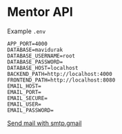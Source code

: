 # Mentor API

Example `.env`

```
APP_PORT=4000
DATABASE=mavidurak
DATABASE_USERNAME=root
DATABASE_PASSWORD=
DATABASE_HOST=localhost
BACKEND_PATH=http://localhost:4000
FRONTEND_PATH=http://localhost:8080
EMAIL_HOST=
EMAIL_PORT=
EMAIL_SECURE=
EMAIL_USER=
EMAIL_PASSWORD=
```

[Send mail with smtp.gmail](https://support.google.com/mail/answer/7126229?visit_id=637363760481005370-2213185597&hl=tr&rd=1)
